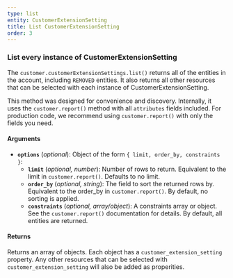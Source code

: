 ```yaml
---
type: list
entity: CustomerExtensionSetting
title: List CustomerExtensionSetting
order: 3
---
```


### List every instance of CustomerExtensionSetting

The `customer.customerExtensionSettings.list()` returns all of the entities in the account, including `REMOVED` entities. It also returns all other resources that can be selected with each instance of CustomerExtensionSetting.

This method was designed for convenience and discovery. Internally, it uses the `customer.report()` method with all `attributes` fields included. For production code, we recommend using `customer.report()` with only the fields you need.

#### Arguments

- **`options`** (_optional_): Object of the form `{ limit, order_by, constraints }`:
  - **`limit`** (_optional, number_): Number of rows to return. Equivalent to the limit in `customer.report()`. Defaults to no limit.
  - **`order_by`** (_optional, string_): The field to sort the returned rows by. Equivalent to the order_by in `customer.report()`. By default, no sorting is applied.
  - **`constraints`** (_optional, array/object_): A constraints array or object. See the `customer.report()` documentation for details. By default, all entities are returned.

#### Returns

Returns an array of objects.
Each object has a `customer_extension_setting` property. Any other resources that can be selected with `customer_extension_setting` will also be added as properities.
